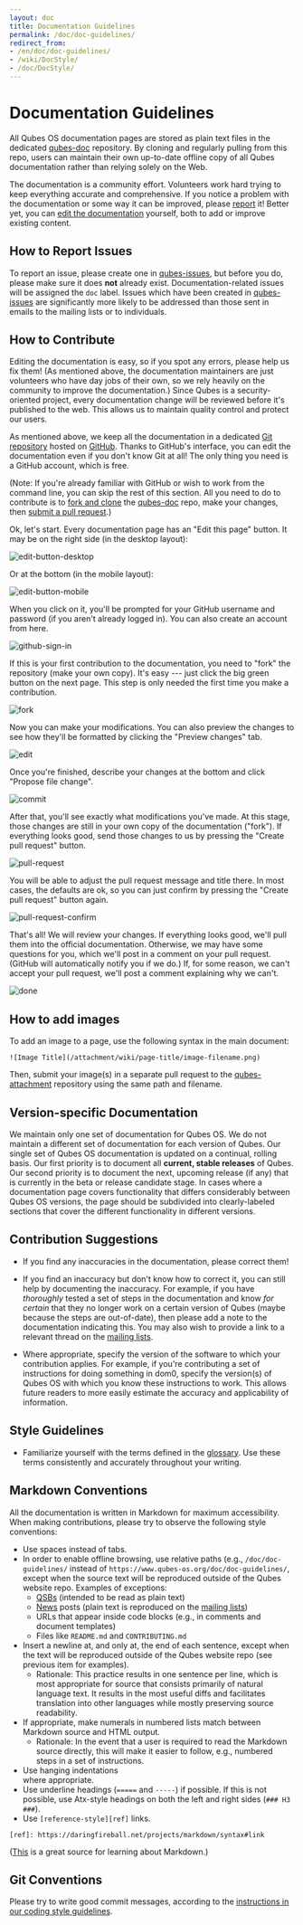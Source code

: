 ```yaml
---
layout: doc
title: Documentation Guidelines
permalink: /doc/doc-guidelines/
redirect_from:
- /en/doc/doc-guidelines/
- /wiki/DocStyle/
- /doc/DocStyle/
---
```


Documentation Guidelines
========================

All Qubes OS documentation pages are stored as plain text files in the
dedicated [qubes-doc] repository. By cloning and regularly pulling from
this repo, users can maintain their own up-to-date offline copy of all Qubes
documentation rather than relying solely on the Web.

The documentation is a community effort. Volunteers work hard trying to
keep everything accurate and comprehensive. If you notice a problem with the
documentation or some way it can be improved, please [report] it! Better
yet, you can [edit the documentation][contribute] yourself, both to add or improve existing content.


How to Report Issues
--------------------

To report an issue, please create one in [qubes-issues], but before you do,
please make sure it does **not** already exist. Documentation-related
issues will be assigned the `doc` label. Issues which have been created in
[qubes-issues] are significantly more likely to be addressed than those sent in
emails to the mailing lists or to individuals.


How to Contribute
-----------------

Editing the documentation is easy, so if you spot any errors, please help us
fix them! (As mentioned above, the documentation maintainers are just volunteers
who have day jobs of their own, so we rely heavily on the community to improve
the documentation.) Since Qubes is a security-oriented project, every
documentation change will be reviewed before it's published to the web. This
allows us to maintain quality control and protect our users.

As mentioned above, we keep all the documentation in a dedicated [Git
repository][qubes-doc] hosted on [GitHub]. Thanks to GitHub's interface, you can
edit the documentation even if you don't know Git at all! The only thing you
need is a GitHub account, which is free.

(Note: If you're already familiar with GitHub or wish to work from the command
line, you can skip the rest of this section. All you need to do to contribute is
to [fork and clone][gh-fork] the [qubes-doc] repo, make your changes, then
[submit a pull request][gh-pull].)

Ok, let's start. Every documentation page has an "Edit this page" button. It may
be on the right side (in the desktop layout):

![edit-button-desktop](/attachment/wiki/doc-edit/03-button2.png)

Or at the bottom (in the mobile layout):

![edit-button-mobile](/attachment/wiki/doc-edit/02-button1.png)

When you click on it, you'll be prompted for your GitHub username and password
(if you aren't already logged in). You can also create an account from here.

![github-sign-in](/attachment/wiki/doc-edit/04-sign-in.png)

If this is your first contribution to the documentation, you need to "fork" the
repository (make your own copy). It's easy --- just click the big green button
on the next page. This step is only needed the first time you make a
contribution.

![fork](/attachment/wiki/doc-edit/05-fork.png)

Now you can make your modifications. You can also preview the changes to see how
they'll be formatted by clicking the "Preview changes" tab.

![edit](/attachment/wiki/doc-edit/06-edit.png)

Once you're finished, describe your changes at the bottom and click "Propose file
change".

![commit](/attachment/wiki/doc-edit/07-commit-msg.png)

After that, you'll see exactly what modifications you've made. At this stage,
those changes are still in your own copy of the documentation ("fork"). If
everything looks good, send those changes to us by pressing the "Create pull
request" button.

![pull-request](/attachment/wiki/doc-edit/08-review-changes.png)

You will be able to adjust the pull request message and title there. In most
cases, the defaults are ok, so you can just confirm by pressing the "Create pull
request" button again.

![pull-request-confirm](/attachment/wiki/doc-edit/09-create-pull-request.png)

That's all! We will review your changes. If everything looks good, we'll pull
them into the official documentation. Otherwise, we may have some questions for
you, which we'll post in a comment on your pull request. (GitHub will
automatically notify you if we do.) If, for some reason, we can't accept your
pull request, we'll post a comment explaining why we can't.

![done](/attachment/wiki/doc-edit/10-done.png)


How to add images
-----------------

To add an image to a page, use the following syntax in the main document:

```
![Image Title](/attachment/wiki/page-title/image-filename.png)
```

Then, submit your image(s) in a separate pull request to the [qubes-attachment](https://github.com/QubesOS/qubes-attachment) repository using the same path and filename.


Version-specific Documentation
------------------------------

We maintain only one set of documentation for Qubes OS.
We do not maintain a different set of documentation for each version of Qubes.
Our single set of Qubes OS documentation is updated on a continual, rolling basis.
Our first priority is to document all **current, stable releases** of Qubes.
Our second priority is to document the next, upcoming release (if any) that is currently in the beta or release candidate stage.
In cases where a documentation page covers functionality that differs considerably between Qubes OS versions, the page should be subdivided into clearly-labeled sections that cover the different functionality in different versions.


Contribution Suggestions
------------------------

 * If you find any inaccuracies in the documentation, please correct them!

 * If you find an inaccuracy but don't know how to correct it, you can still help
   by documenting the inaccuracy. For example, if you have *thoroughly* tested
   a set of steps in the documentation and know *for certain* that they no
   longer work on a certain version of Qubes (maybe because the steps are
   out-of-date), then please add a note to the documentation indicating this.
   You may also wish to provide a link to a relevant thread on the [mailing
   lists].

 * Where appropriate, specify the version of the software to which your
   contribution applies. For example, if you're contributing a set of
   instructions for doing something in dom0, specify the version(s) of Qubes OS
   with which you know these instructions to work. This allows future readers to
   more easily estimate the accuracy and applicability of information.


Style Guidelines
----------------

 * Familiarize yourself with the terms defined in the [glossary]. Use these
   terms consistently and accurately throughout your writing.


Markdown Conventions
--------------------

All the documentation is written in Markdown for maximum accessibility.
When making contributions, please try to observe the following style conventions:

 * Use spaces instead of tabs.
 * In order to enable offline browsing, use relative paths (e.g., `/doc/doc-guidelines/` instead of `https://www.qubes-os.org/doc/doc-guidelines/`, except when the source text will be reproduced outside of the Qubes website repo.
   Examples of exceptions:
   * [QSBs] (intended to be read as plain text)
   * [News] posts (plain text is reproduced on the [mailing lists])
   * URLs that appear inside code blocks (e.g., in comments and document templates)
   * Files like `README.md` and `CONTRIBUTING.md`
 * Insert a newline at, and only at, the end of each sentence, except when the text will be reproduced outside of the Qubes website repo (see previous item for examples).
   * Rationale: This practice results in one sentence per line, which is most appropriate for source that consists primarily of natural language text.
     It results in the most useful diffs and facilitates translation into other languages while mostly preserving source readability.
 * If appropriate, make numerals in numbered lists match between Markdown source and HTML output.
   * Rationale: In the event that a user is required to read the Markdown source directly, this will make it easier to follow, e.g., numbered steps in a set of instructions.
 * Use hanging indentations  
   where appropriate.
 * Use underline headings (`=====` and `-----`) if possible.
   If this is not possible, use Atx-style headings on both the left and right sides (`### H3 ###`).
 * Use `[reference-style][ref]` links.  
 
`[ref]: https://daringfireball.net/projects/markdown/syntax#link`

([This][md] is a great source for learning about Markdown.)


Git Conventions
---------------

Please try to write good commit messages, according to the
[instructions in our coding style guidelines][git-commit].


[qubes-doc]: https://github.com/QubesOS/qubes-doc
[glossary]: /doc/glossary/
[report]: #how-to-report-issues
[contribute]: #how-to-contribute
[qubes-issues]: https://github.com/QubesOS/qubes-issues/issues
[gh-fork]: https://guides.github.com/activities/forking/
[gh-pull]: https://help.github.com/articles/using-pull-requests/
[GitHub]: https://github.com/
[mailing lists]: /mailing-lists/
[QSBs]: /security/bulletins/
[News]: /news/
[md]: https://daringfireball.net/projects/markdown/
[git-commit]: /doc/coding-style/#commit-message-guidelines

